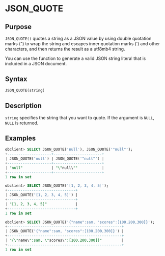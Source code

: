 # JSON_QUOTE

## Purpose

`JSON_QUOTE()` quotes a string as a JSON value by using double quotation marks (") to wrap the string and escapes inner quotation marks (') and other characters, and then returns the result as a utf8mb4 string.

You can use the function to generate a valid JSON string literal that is included in a JSON document.

## Syntax

```sql
JSON_QUOTE(string)
```

## Description

`string` specifies the string that you want to quote. If the argument is `NULL`, `NULL` is returned.

## Examples

```sql
obclient> SELECT JSON_QUOTE('null'), JSON_QUOTE('"null"');
+--------------------+----------------------+
| JSON_QUOTE('null') | JSON_QUOTE('"null"') |
+--------------------+----------------------+
| "null"             | "\"null\""           |
+--------------------+----------------------+
1 row in set

obclient> SELECT JSON_QUOTE('[1, 2, 3, 4, 5]');
+-------------------------------+
| JSON_QUOTE('[1, 2, 3, 4, 5]') |
+-------------------------------+
| "[1, 2, 3, 4, 5]"             |
+-------------------------------+
1 row in set

obclient> SELECT JSON_QUOTE('{"name":sam, "scores":[100,200,300]}');
+----------------------------------------------------+
| JSON_QUOTE('{"name":sam, "scores":[100,200,300]}') |
+----------------------------------------------------+
| "{\"name\":sam, \"scores\":[100,200,300]}"         |
+----------------------------------------------------+
1 row in set
```
